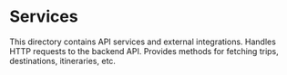 # Services

This directory contains API services and external integrations.
Handles HTTP requests to the backend API.
Provides methods for fetching trips, destinations, itineraries, etc.


